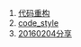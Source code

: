1. [代码重构](https://github.com/hexi/share/wiki/%E9%87%8D%E6%9E%84%E4%BB%A3%E7%A0%81)
2. [code_style](https://github.com/hexi/share/wiki/code_style)
3. [20160204分享](https://github.com/hexi/share/wiki/20160204%E5%88%86%E4%BA%AB)
